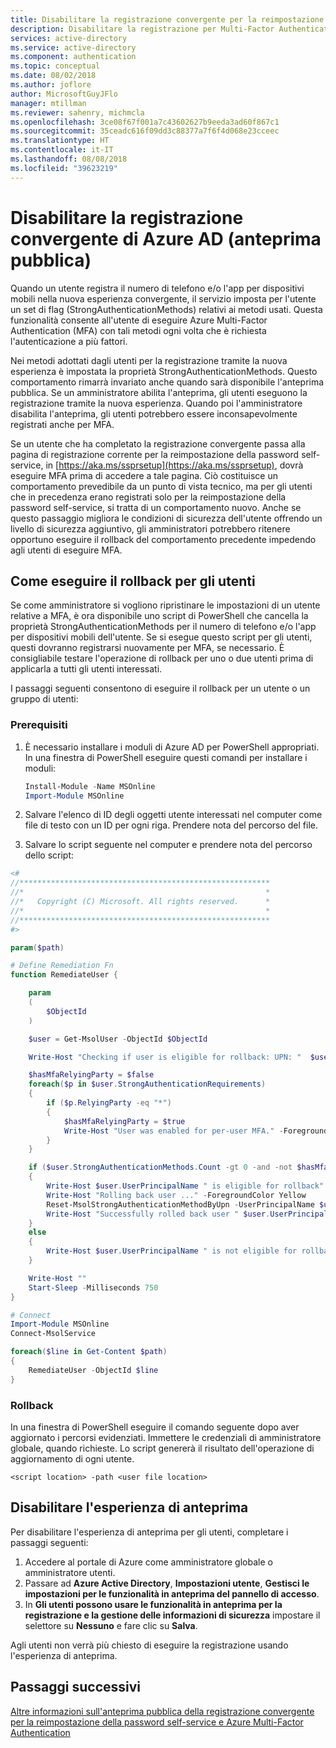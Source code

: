 ```yaml
---
title: Disabilitare la registrazione convergente per la reimpostazione della password self-service e MFA di Azure AD (anteprima pubblica)
description: Disabilitare la registrazione per Multi-Factor Authentication e la reimpostazione della password self-service di Azure AD (anteprima pubblica)
services: active-directory
ms.service: active-directory
ms.component: authentication
ms.topic: conceptual
ms.date: 08/02/2018
ms.author: joflore
author: MicrosoftGuyJFlo
manager: mtillman
ms.reviewer: sahenry, michmcla
ms.openlocfilehash: 3ce08f67f001a7c43602627b9eeda3ad60f867c1
ms.sourcegitcommit: 35ceadc616f09dd3c88377a7f6f4d068e23cceec
ms.translationtype: HT
ms.contentlocale: it-IT
ms.lasthandoff: 08/08/2018
ms.locfileid: "39623219"
---
```

# <a name="disable-azure-ad-converged-registration-public-preview"></a>Disabilitare la registrazione convergente di Azure AD (anteprima pubblica)

Quando un utente registra il numero di telefono e/o l'app per dispositivi mobili nella nuova esperienza convergente, il servizio imposta per l'utente un set di flag (StrongAuthenticationMethods) relativi ai metodi usati. Questa funzionalità consente all'utente di eseguire Azure Multi-Factor Authentication (MFA) con tali metodi ogni volta che è richiesta l'autenticazione a più fattori.

Nei metodi adottati dagli utenti per la registrazione tramite la nuova esperienza è impostata la proprietà StrongAuthenticationMethods. Questo comportamento rimarrà invariato anche quando sarà disponibile l'anteprima pubblica. Se un amministratore abilita l'anteprima, gli utenti eseguono la registrazione tramite la nuova esperienza. Quando poi l'amministratore disabilita l'anteprima, gli utenti potrebbero essere inconsapevolmente registrati anche per MFA.

Se un utente che ha completato la registrazione convergente passa alla pagina di registrazione corrente per la reimpostazione della password self-service, in [https://aka.ms/ssprsetup](https://aka.ms/ssprsetup), dovrà eseguire MFA prima di accedere a tale pagina. Ciò costituisce un comportamento prevedibile da un punto di vista tecnico, ma per gli utenti che in precedenza erano registrati solo per la reimpostazione della password self-service, si tratta di un comportamento nuovo. Anche se questo passaggio migliora le condizioni di sicurezza dell'utente offrendo un livello di sicurezza aggiuntivo, gli amministratori potrebbero ritenere opportuno eseguire il rollback del comportamento precedente impedendo agli utenti di eseguire MFA.  

## <a name="how-to-roll-back-users"></a>Come eseguire il rollback per gli utenti

Se come amministratore si vogliono ripristinare le impostazioni di un utente relative a MFA, è ora disponibile uno script di PowerShell che cancella la proprietà StrongAuthenticationMethods per il numero di telefono e/o l'app per dispositivi mobili dell'utente. Se si esegue questo script per gli utenti, questi dovranno registrarsi nuovamente per MFA, se necessario. È consigliabile testare l'operazione di rollback per uno o due utenti prima di applicarla a tutti gli utenti interessati.

I passaggi seguenti consentono di eseguire il rollback per un utente o un gruppo di utenti:

### <a name="pre-requisites"></a>Prerequisiti

1. È necessario installare i moduli di Azure AD per PowerShell appropriati. In una finestra di PowerShell eseguire questi comandi per installare i moduli:

   ```powershell
   Install-Module -Name MSOnline
   Import-Module MSOnline
   ```

1. Salvare l'elenco di ID degli oggetti utente interessati nel computer come file di testo con un ID per ogni riga. Prendere nota del percorso del file.
1. Salvare lo script seguente nel computer e prendere nota del percorso dello script:

```powershell
<# 
//********************************************************
//*                                                      *
//*   Copyright (C) Microsoft. All rights reserved.      *
//*                                                      *
//********************************************************
#>

param($path)

# Define Remediation Fn
function RemediateUser {

    param  
    (
        $ObjectId
    )

    $user = Get-MsolUser -ObjectId $ObjectId

    Write-Host "Checking if user is eligible for rollback: UPN: "  $user.UserPrincipalName  " ObjectId: "  $user.ObjectId -ForegroundColor Yellow

    $hasMfaRelyingParty = $false
    foreach($p in $user.StrongAuthenticationRequirements)
    {
        if ($p.RelyingParty -eq "*")
        {
            $hasMfaRelyingParty = $true
            Write-Host "User was enabled for per-user MFA." -ForegroundColor Yellow
        }
    }

    if ($user.StrongAuthenticationMethods.Count -gt 0 -and -not $hasMfaRelyingParty)
    {
        Write-Host $user.UserPrincipalName " is eligible for rollback" -ForegroundColor Yellow
        Write-Host "Rolling back user ..." -ForegroundColor Yellow
        Reset-MsolStrongAuthenticationMethodByUpn -UserPrincipalName $user.UserPrincipalName
        Write-Host "Successfully rolled back user " $user.UserPrincipalName -ForegroundColor Green
    }
    else
    {
        Write-Host $user.UserPrincipalName " is not eligible for rollback. No action required."
    }

    Write-Host ""
    Start-Sleep -Milliseconds 750
}

# Connect
Import-Module MSOnline
Connect-MsolService

foreach($line in Get-Content $path)
{
    RemediateUser -ObjectId $line
}
```

### <a name="rollback"></a>Rollback

In una finestra di PowerShell eseguire il comando seguente dopo aver aggiornato i percorsi evidenziati. Immettere le credenziali di amministratore globale, quando richieste. Lo script genererà il risultato dell'operazione di aggiornamento di ogni utente.

`<script location> -path <user file location>`

## <a name="disable-preview-experience"></a>Disabilitare l'esperienza di anteprima

Per disabilitare l'esperienza di anteprima per gli utenti, completare i passaggi seguenti:

1. Accedere al portale di Azure come amministratore globale o amministratore utenti.
2. Passare ad **Azure Active Directory**, **Impostazioni utente**, **Gestisci le impostazioni per le funzionalità in anteprima del pannello di accesso**.
3. In **Gli utenti possono usare le funzionalità in anteprima per la registrazione e la gestione delle informazioni di sicurezza** impostare il selettore su **Nessuno** e fare clic su **Salva**.

Agli utenti non verrà più chiesto di eseguire la registrazione usando l'esperienza di anteprima.

## <a name="next-steps"></a>Passaggi successivi

[Altre informazioni sull'anteprima pubblica della registrazione convergente per la reimpostazione della password self-service e Azure Multi-Factor Authentication](concept-registration-mfa-sspr-converged.md)